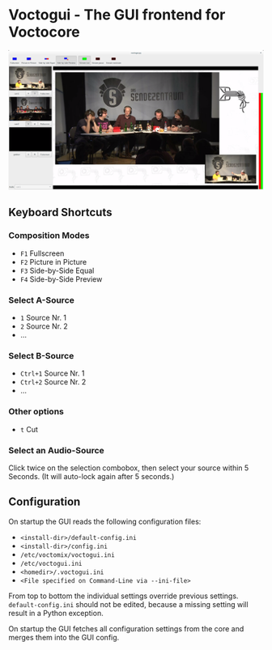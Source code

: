 # Voctogui - The GUI frontend for Voctocore

![Screenshot of voctogui in action](voctomix.png)

## Keyboard Shortcuts
### Composition Modes
- `F1` Fullscreen
- `F2` Picture in Picture
- `F3` Side-by-Side Equal
- `F4` Side-by-Side Preview

### Select A-Source
- `1` Source Nr. 1
- `2` Source Nr. 2
- …

### Select B-Source
- `Ctrl+1` Source Nr. 1
- `Ctrl+2` Source Nr. 2
- …

### Other options
- `t` Cut

### Select an Audio-Source
Click twice on the selection combobox, then select your source within 5 Seconds. (It will auto-lock again after 5 seconds.)

## Configuration
On startup the GUI reads the following configuration files:
 - `<install-dir>/default-config.ini`
 - `<install-dir>/config.ini`
 - `/etc/voctomix/voctogui.ini`
 - `/etc/voctogui.ini`
 - `<homedir>/.voctogui.ini`
 - `<File specified on Command-Line via --ini-file>`

From top to bottom the individual settings override previous settings. `default-config.ini` should not be edited, because a missing setting will result in a Python exception.

On startup the GUI fetches all configuration settings from the core and merges them into the GUI config.
